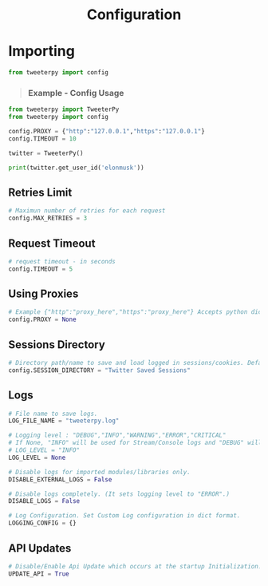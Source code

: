 <h1 align="center">Configuration</h1>

# Importing

```python
from tweeterpy import config
```

> ### Example - Config Usage

```python
from tweeterpy import TweeterPy
from tweeterpy import config

config.PROXY = {"http":"127.0.0.1","https":"127.0.0.1"}
config.TIMEOUT = 10

twitter = TweeterPy()

print(twitter.get_user_id('elonmusk'))

```

## Retries Limit

```python
# Maximun number of retries for each request
config.MAX_RETRIES = 3
```

## Request Timeout

```python
# request timeout - in seconds
config.TIMEOUT = 5
```

## Using Proxies

```python
# Example {"http":"proxy_here","https":"proxy_here"} Accepts python dictionary.
config.PROXY = None
```

## Sessions Directory

```python
# Directory path/name to save and load logged in sessions/cookies. Default path is current directory. i.e. current_path/Twitter Saved Sessions
config.SESSION_DIRECTORY = "Twitter Saved Sessions"
```

## Logs

```python
# File name to save logs.
LOG_FILE_NAME = "tweeterpy.log"

# Logging level : "DEBUG","INFO","WARNING","ERROR","CRITICAL"
# If None, "INFO" will be used for Stream/Console logs and "DEBUG" will be used for file logs.
# LOG_LEVEL = "INFO"
LOG_LEVEL = None

# Disable logs for imported modules/libraries only.
DISABLE_EXTERNAL_LOGS = False

# Disable logs completely. (It sets logging level to "ERROR".)
DISABLE_LOGS = False

# Log Configuration. Set Custom Log configuration in dict format.
LOGGING_CONFIG = {}
```

## API Updates

```python
# Disable/Enable Api Update which occurs at the startup Initialization.
UPDATE_API = True
```
